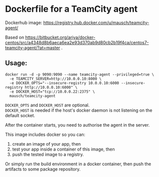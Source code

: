 # Dockerfile for a TeamCity agent

Dockerhub image: https://registry.hub.docker.com/u/mausch/teamcity-agent/

Based on https://bitbucket.org/ariya/docker-centos/src/a4348d8b6aeca6ea2e93d370ab9d80cb2b19f4ca/centos7-teamcity-agent/?at=master .

## Usage:

```
docker run -d -p 9090:9090 --name teamcity-agent --privileged=true \
  -e TEAMCITY_SERVER=http://10.0.0.10:8000 \
  -e DOCKER_OPTS="--insecure-registry 10.0.0.10:6000 --insecure-registry http://10.0.0.10:6000" \
  -e DOCKER_HOST="tcp://10.0.0.22:2375" \
  mausch/teamcity-agent
```

`DOCKER_OPTS` and `DOCKER_HOST` are optional.<br/>
`DOCKER_HOST` is needed if the host's docker daemon is not listening on the default socket.

After the container starts, you need to authorise the agent in the server.

This image includes docker so you can:

1. create an image of your app, then 
1. test your app inside a container of this image, then 
1. push the tested image to a registry.

Or simply run the build environment in a docker container, then push the artifacts to some package repository.
